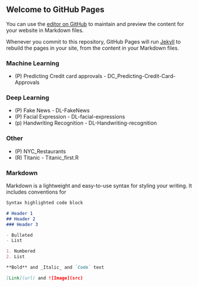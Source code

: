 ## Welcome to GitHub Pages

You can use the [editor on GitHub](https://github.com/kwokwkfl/kwokwkfl.github.io/edit/main/index.md) to maintain and preview the content for your website in Markdown files.

Whenever you commit to this repository, GitHub Pages will run [Jekyll](https://jekyllrb.com/) to rebuild the pages in your site, from the content in your Markdown files.
### Machine Learning
* (P) Predicting Credit card approvals - DC_Predicting-Credit-Card-Approvals

### Deep Learning
* (P) Fake News - DL-FakeNews
* (P) Facial Expression - DL-facial-expressions
* (p) Handwriting Recognition - DL-Handwriting-recognition


### Other 
* (P) NYC_Restaurants
* (R) Titanic - Titanic_first.R

### Markdown

Markdown is a lightweight and easy-to-use syntax for styling your writing. It includes conventions for

```markdown
Syntax highlighted code block

# Header 1
## Header 2
### Header 3

- Bulleted
- List

1. Numbered
2. List

**Bold** and _Italic_ and `Code` text

[Link](url) and ![Image](src)
```
